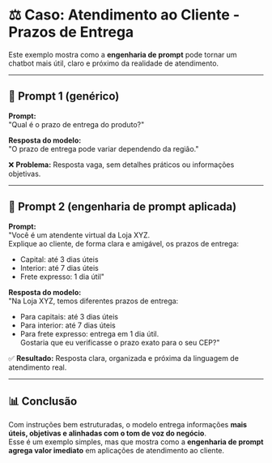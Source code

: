 # ⚖️ Caso: Atendimento ao Cliente - Prazos de Entrega

Este exemplo mostra como a **engenharia de prompt** pode tornar um chatbot mais útil, claro e próximo da realidade de atendimento.

---

## 🔹 Prompt 1 (genérico)

**Prompt:**  
"Qual é o prazo de entrega do produto?"

**Resposta do modelo:**  
"O prazo de entrega pode variar dependendo da região."

❌ **Problema:** Resposta vaga, sem detalhes práticos ou informações objetivas.

---

## 🔹 Prompt 2 (engenharia de prompt aplicada)

**Prompt:**  
"Você é um atendente virtual da Loja XYZ.  
Explique ao cliente, de forma clara e amigável, os prazos de entrega:  
- Capital: até 3 dias úteis  
- Interior: até 7 dias úteis  
- Frete expresso: 1 dia útil"

**Resposta do modelo:**  
"Na Loja XYZ, temos diferentes prazos de entrega:  
- Para capitais: até 3 dias úteis  
- Para interior: até 7 dias úteis  
- Para frete expresso: entrega em 1 dia útil.  
Gostaria que eu verificasse o prazo exato para o seu CEP?"

✅ **Resultado:** Resposta clara, organizada e próxima da linguagem de atendimento real.

---

## 📊 Conclusão
Com instruções bem estruturadas, o modelo entrega informações **mais úteis, objetivas e alinhadas com o tom de voz do negócio**.  
Esse é um exemplo simples, mas que mostra como a **engenharia de prompt agrega valor imediato** em aplicações de atendimento ao cliente.
